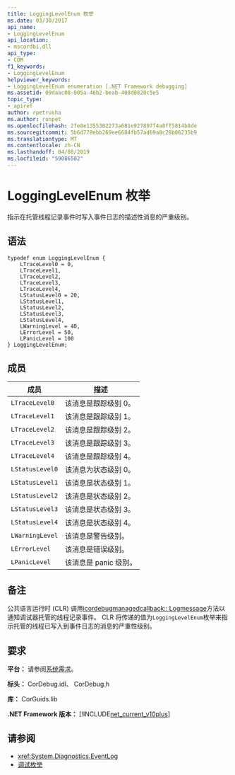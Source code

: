 ```yaml
---
title: LoggingLevelEnum 枚举
ms.date: 03/30/2017
api_name:
- LoggingLevelEnum
api_location:
- mscordbi.dll
api_type:
- COM
f1_keywords:
- LoggingLevelEnum
helpviewer_keywords:
- LoggingLevelEnum enumeration [.NET Framework debugging]
ms.assetid: 09daac08-005a-46b2-beab-408d0820c5e5
topic_type:
- apiref
author: rpetrusha
ms.author: ronpet
ms.openlocfilehash: 2fe8e1355382273a681e927897f4a8ff5814b8de
ms.sourcegitcommit: 5b6d778ebb269ee6684fb57ad69a8c28b06235b9
ms.translationtype: MT
ms.contentlocale: zh-CN
ms.lasthandoff: 04/08/2019
ms.locfileid: "59086502"
---
```

# <a name="logginglevelenum-enumeration"></a>LoggingLevelEnum 枚举
指示在托管线程记录事件时写入事件日志的描述性消息的严重级别。  
  
## <a name="syntax"></a>语法  
  
```  
typedef enum LoggingLevelEnum {  
    LTraceLevel0 = 0,  
    LTraceLevel1,  
    LTraceLevel2,  
    LTraceLevel3,  
    LTraceLevel4,  
    LStatusLevel0 = 20,  
    LStatusLevel1,  
    LStatusLevel2,  
    LStatusLevel3,  
    LStatusLevel4,  
    LWarningLevel = 40,  
    LErrorLevel = 50,  
    LPanicLevel = 100  
} LoggingLevelEnum;  
```  
  
## <a name="members"></a>成员  
  
|成员|描述|  
|------------|-----------------|  
|`LTraceLevel0`|该消息是跟踪级别 0。|  
|`LTraceLevel1`|该消息是跟踪级别 1。|  
|`LTraceLevel2`|该消息是跟踪级别 2。|  
|`LTraceLevel3`|该消息是跟踪级别 3。|  
|`LTraceLevel4`|该消息是跟踪级别 4。|  
|`LStatusLevel0`|该消息为状态级别 0。|  
|`LStatusLevel1`|该消息是状态级别 1。|  
|`LStatusLevel2`|该消息是状态级别 2。|  
|`LStatusLevel3`|该消息是状态级别 3。|  
|`LStatusLevel4`|该消息是状态级别 4。|  
|`LWarningLevel`|该消息是警告级别。|  
|`LErrorLevel`|该消息是错误级别。|  
|`LPanicLevel`|该消息是 panic 级别。|  
  
## <a name="remarks"></a>备注  
 公共语言运行时 (CLR) 调用[icordebugmanagedcallback:: Logmessage](../../../../docs/framework/unmanaged-api/debugging/icordebugmanagedcallback-logmessage-method.md)方法以通知调试器托管的线程记录事件。 CLR 将传递的值为`LoggingLevelEnum`枚举来指示托管的线程已写入到事件日志的消息的严重性级别。  
  
## <a name="requirements"></a>要求  
 **平台：** 请参阅[系统需求](../../../../docs/framework/get-started/system-requirements.md)。  
  
 **标头：** CorDebug.idl、 CorDebug.h  
  
 **库：** CorGuids.lib  
  
 **.NET Framework 版本：** [!INCLUDE[net_current_v10plus](../../../../includes/net-current-v10plus-md.md)]  
  
## <a name="see-also"></a>请参阅

- <xref:System.Diagnostics.EventLog>
- [调试枚举](../../../../docs/framework/unmanaged-api/debugging/debugging-enumerations.md)
